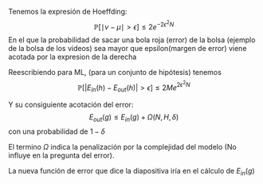 Tenemos la expresión de Hoeffding: $$\mathbb P[\mid \nu - \mu \mid > \epsilon] \le 2e^{-2\epsilon^{2} N}$$
En el que la probabilidad de sacar una bola roja (error) de la bolsa (ejemplo de la bolsa de los videos) sea mayor que epsilon(margen de error) viene acotada por la expresion de la derecha

Reescribiendo para ML, (para un conjunto de hipótesis) tenemos $$\mathbb P[|E_{in}(h)-E_{out}(h)|>\epsilon ] \le 2Me^{2\epsilon^2 N}$$

Y su consiguiente acotación del error:$$E_{out}(g) \le E_{in}(g) + \Omega(N,H,\delta)$$ con una probabilidad de $1- \delta$ 

El termino $\Omega$ indica la penalización por la complejidad del modelo (No influye en la pregunta del error).

La nueva función de error que dice la diapositiva iría en el cálculo de $E_{in}(g)$